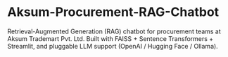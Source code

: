 # Aksum-Procurement-RAG-Chatbot
Retrieval-Augmented Generation (RAG) chatbot for procurement teams at Aksum Trademart Pvt. Ltd. Built with FAISS + Sentence Transformers + Streamlit, and pluggable LLM support (OpenAI / Hugging Face / Ollama).
